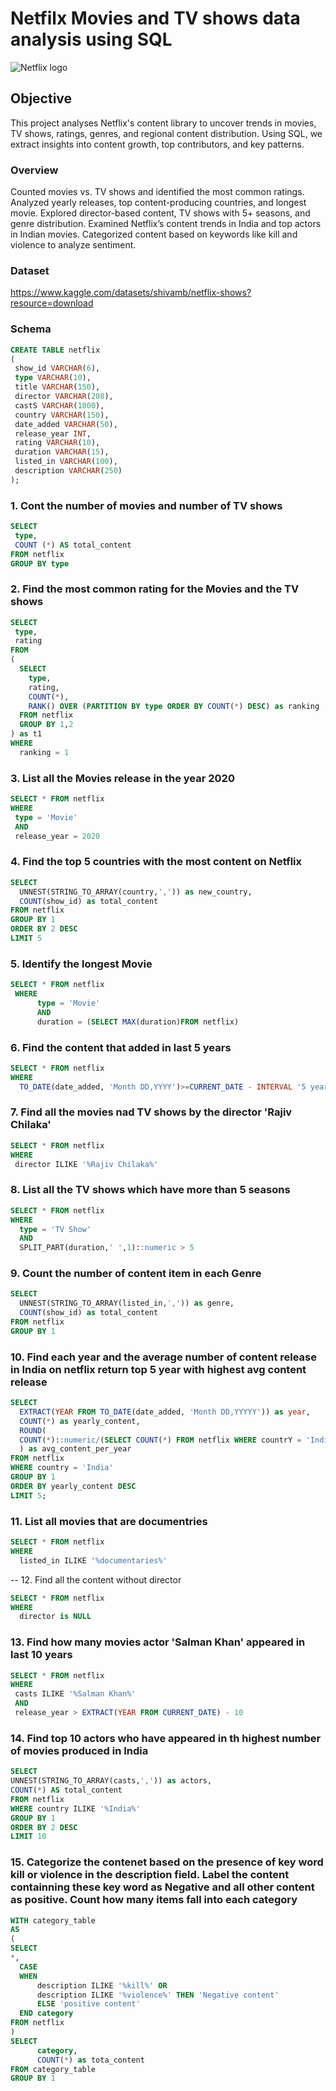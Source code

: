 # Netfilx Movies and TV shows data analysis using SQL

![Netflix logo](https://github.com/pushkardata/netflix_sql/blob/main/Logo.jpg)

## Objective
This project analyses Netflix's content library to uncover trends in movies, TV shows, ratings, genres, and regional content distribution. Using SQL, we extract insights into content growth, top contributors, and key patterns.

### Overview
Counted movies vs. TV shows and identified the most common ratings.
Analyzed yearly releases, top content-producing countries, and longest movie.
Explored director-based content, TV shows with 5+ seasons, and genre distribution.
Examined Netflix’s content trends in India and top actors in Indian movies.
Categorized content based on keywords like kill and violence to analyze sentiment.

### Dataset
https://www.kaggle.com/datasets/shivamb/netflix-shows?resource=download

### Schema

``` SQL
CREATE TABLE netflix
(
 show_id VARCHAR(6),
 type VARCHAR(10),
 title VARCHAR(150),
 director VARCHAR(208),
 castS VARCHAR(1000),
 country VARCHAR(150),
 date_added VARCHAR(50),
 release_year INT,
 rating	VARCHAR(10),
 duration VARCHAR(15),
 listed_in VARCHAR(100),
 description VARCHAR(250)
);
```
### 1. Cont the number of movies and number of TV shows
``` sql
SELECT
 type,
 COUNT (*) AS total_content
FROM netflix
GROUP BY type
```
### 2. Find the most common rating for the Movies and the TV shows
``` sql
SELECT
 type,
 rating
FROM
(
  SELECT
    type,
	rating,
	COUNT(*),
	RANK() OVER (PARTITION BY type ORDER BY COUNT(*) DESC) as ranking
  FROM netflix
  GROUP BY 1,2
) as t1
WHERE 
  ranking = 1
```
### 3. List all the Movies release in the year 2020 
``` sql
SELECT * FROM netflix
WHERE 
 type = 'Movie'
 AND
 release_year = 2020
```
### 4. Find the top 5 countries with the most content on Netflix
``` sql
SELECT 
  UNNEST(STRING_TO_ARRAY(country,',')) as new_country,
  COUNT(show_id) as total_content
FROM netflix
GROUP BY 1
ORDER BY 2 DESC
LIMIT 5
```
### 5. Identify the longest Movie
``` sql
SELECT * FROM netflix
 WHERE 
      type = 'Movie'
	  AND
	  duration = (SELECT MAX(duration)FROM netflix)
```
### 6. Find the content that added in last 5 years 
``` sql
SELECT * FROM netflix
WHERE 
  TO_DATE(date_added, 'Month DD,YYYY')>=CURRENT_DATE - INTERVAL '5 years'
```
### 7. Find all the movies nad TV shows by the director 'Rajiv Chilaka'
``` sql
SELECT * FROM netflix
WHERE 
 director ILIKE '%Rajiv Chilaka%'
```
### 8. List all the TV shows which have more than 5 seasons
``` sql
SELECT * FROM netflix
WHERE 
  type = 'TV Show'
  AND
  SPLIT_PART(duration,' ',1)::numeric > 5
```
### 9. Count the number of content item in each Genre
``` sql
SELECT
  UNNEST(STRING_TO_ARRAY(listed_in,',')) as genre,
  COUNT(show_id) as total_content
FROM netflix
GROUP BY 1
```
### 10. Find each year and the average number of content release in India on netflix return top 5 year with highest avg content release
``` sql
SELECT
  EXTRACT(YEAR FROM TO_DATE(date_added, 'Month DD,YYYYY')) as year,
  COUNT(*) as yearly_content,
  ROUND(
  COUNT(*)::numeric/(SELECT COUNT(*) FROM netflix WHERE countrY = 'India') ::numeric * 100,2
  ) as avg_content_per_year
FROM netflix
WHERE country = 'India'
GROUP BY 1 
ORDER BY yearly_content DESC
LIMIT 5;
```
### 11. List all movies that are documentries
``` sql
SELECT * FROM netflix
WHERE 
  listed_in ILIKE '%documentaries%'
``` 
-- 12. Find all the content without director 
``` sql
SELECT * FROM netflix
WHERE 
  director is NULL
``` 
### 13. Find how many movies actor 'Salman Khan' appeared in last 10 years 
``` sql
SELECT * FROM netflix
WHERE 
 casts ILIKE '%Salman Khan%'
 AND
 release_year > EXTRACT(YEAR FROM CURRENT_DATE) - 10
``` 
### 14. Find top 10 actors who have appeared in th highest number of movies produced in India 
``` sql
SELECT
UNNEST(STRING_TO_ARRAY(casts,',')) as actors,
COUNT(*) AS total_content
FROM netflix
WHERE country ILIKE '%India%'
GROUP BY 1
ORDER BY 2 DESC
LIMIT 10
``` 
### 15. Categorize the contenet based on the presence of key word kill or violence in the description field. Label the content containning these key word as Negative and all other content as positive. Count how many items fall into each category
``` sql
WITH category_table
AS
(
SELECT
*,
  CASE
  WHEN
      description ILIKE '%kill%' OR
	  description ILIKE '%violence%' THEN 'Negative content'
	  ELSE 'positive content'
  END category
FROM netflix
)
SELECT
      category,
	  COUNT(*) as tota_content
FROM category_table
GROUP BY 1
``` 
